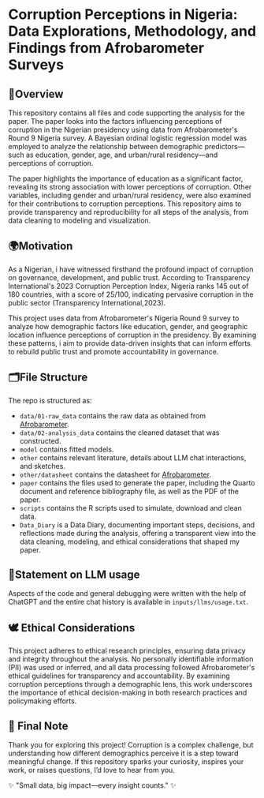 # Corruption Perceptions in Nigeria: Data Explorations, Methodology, and Findings from Afrobarometer Surveys

## 📌Overview

This repository contains all files and code supporting the analysis for the paper. The paper looks into the factors influencing perceptions of corruption in the Nigerian presidency using data from Afrobarometer's Round 9 Nigeria survey. A Bayesian ordinal logistic regression model was employed to analyze the relationship between demographic predictors—such as education, gender, age, and urban/rural residency—and perceptions of corruption.

The paper highlights the importance of education as a significant factor, revealing its strong association with lower perceptions of corruption. Other variables, including gender and urban/rural residency, were also examined for their contributions to corruption perceptions. This repository aims to provide transparency and reproducibility for all steps of the analysis, from data cleaning to modeling and visualization.

## 🌍Motivation

As a Nigerian, i have witnessed firsthand the profound impact of corruption on governance, development, and public trust. According to Transparency International's 2023 Corruption Perception Index, Nigeria ranks 145 out of 180 countries, with a score of 25/100, indicating pervasive corruption in the public sector (Transparency International,2023).

This project uses data from Afrobarometer's Nigeria Round 9 survey to analyze how demographic factors like education, gender, and geographic location influence perceptions of corruption in the presidency. By examining these patterns, i aim to provide data-driven insights that can inform efforts to rebuild public trust and promote accountability in governance.

## 🗂File Structure

The repo is structured as:

-   `data/01-raw_data` contains the raw data as obtained from [Afrobarometer](https://www.afrobarometer.org/survey-resource/nigeria-round-9-data-2023/).
-   `data/02-analysis_data` contains the cleaned dataset that was constructed.
-   `model` contains fitted models.
-   `other` contains relevant literature, details about LLM chat interactions, and sketches.
-   `other/datasheet` contains the datasheet for [Afrobarometer](https://www.afrobarometer.org/survey-resource/nigeria-round-9-data-2023/).
-   `paper` contains the files used to generate the paper, including the Quarto document and reference bibliography file, as well as the PDF of the paper.
-   `scripts` contains the R scripts used to simulate, download and clean data.
-   `Data_Diary` is a Data Diary, documenting important steps, decisions, and reflections made during the analysis, offering a transparent view into the data cleaning, modeling, and ethical considerations that shaped my paper. 


## 🤖Statement on LLM usage

Aspects of the code and general debugging were written with the help of ChatGPT and the entire chat history is available in `inputs/llms/usage.txt`.


## 🕊️ Ethical Considerations



This project adheres to ethical research principles, ensuring data privacy and integrity throughout the analysis. No personally identifiable information (PII) was used or inferred, and all data processing followed Afrobarometer's ethical guidelines for transparency and accountability. By examining corruption perceptions through a demographic lens, this work underscores the importance of ethical decision-making in both research practices and policymaking efforts.



## 🌟 Final Note

Thank you for exploring this project! Corruption is a complex challenge, but understanding how different demographics perceive it is a step toward meaningful change. If this repository sparks your curiosity, inspires your work, or raises questions, I’d love to hear from you. 

✨ "Small data, big impact—every insight counts." ✨
